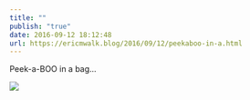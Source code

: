 ```yaml
---
title: ""
publish: "true"
date: 2016-09-12 18:12:48
url: https://ericmwalk.blog/2016/09/12/peekaboo-in-a.html
---
```


Peek-a-BOO in a bag...

![](https://ericmwalk.blog/uploads/2022/79d9e66a26.jpg)